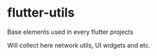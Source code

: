 # flutter-utils

Base elements used in every flutter projects

Will collect here network utils, UI widgets and etc.
